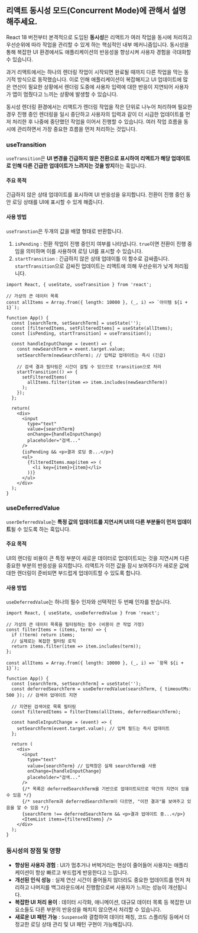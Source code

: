 ## 리액트 동시성 모드(Concurrent Mode)에 관해서 설명해주세요.

React 18 버전부터 본격적으로 도입된 **동시성**은 리액트가 여러 작업을 동시에 처리하고 우선순위에 따라 작업을 관리할 수 있게 하는 핵심적인 내부 메커니즘입니다.
동시성을 통해 복잡한 UI 환경에서도 애플리케이션의 반응성을 향상시켜 사용자 경험을 극대화할 수 있습니다.

과거 리액트에서는 하나의 렌더링 작업이 시작되면 완료될 때까지 다른 작업을 막는 동기적 방식으로 동작했습니다.
이로 인해 애플리케이션이 복잡해지고 UI 업데이트에 많은 연산이 필요한 상황에서 렌더링 도중에 사용자 입력에 대한 반응이 지연되어 사용자가 앱이 멈췄다고 느끼는 상황에 발생할 수 있습니다.

동시성 렌더링 환경에서는 리액트가 렌더링 작업을 작은 단위로 나누어 처리하며 필요한 경우 진행 중인 렌더링을 일시 중단하고 사용자의 입력과 같이 더 시급한 업데이트를 먼저 처리한 후 나중에 중단했던 작업을 이어서 진행할 수 있습니다.
여러 작업 흐름을 동시에 관리하면서 가장 중요한 흐름을 먼저 처리하는 것입니다.

### useTransition
`useTransition`은 **UI 변경을 긴급하지 않은 전환으로 표시하여 리액트가 해당 업데이트로 인해 다른 긴급한 업데이트가 느려지는 것을 방지**하는 훅입니다.

#### 주요 목적
긴급하지 않은 상태 업데이트를 표시하여 UI 반응성을 유지합니다.
전환이 진행 중인 동안 로딩 상태를 UI에 표시할 수 있게 해줍니다.

#### 사용 방법
`useTranstion`은 두개의 값을 배열 형태로 반환합니다.
1. `isPending` : 전환 작업이 진행 중인지 여부를 나타냅니다. `true`이면 전환이 진행 중임을 의미하며 이를 사용하여 로딩 UI를 표시할 수 있습니다.
2. `startTransition` : 긴급하지 않은 상태 업데이틀 이 함수로 감싸줍니다. `startTransition`으로 감싸진 업데이트는 리액트에 의해 우선순위가 낮게 처리됩니다.

```
import React, { useState, useTransition } from 'react';

// 가상의 큰 데이터 목록
const allItems = Array.from({ length: 10000 }, (_, i) => `아이템 ${i + 1}`);

function App() {
  const [searchTerm, setSearchTerm] = useState('');
  const [filteredItems, setFilteredItems] = useState(allItems);
  const [isPending, startTransition] = useTransition();

  const handleInputChange = (event) => {
    const newSearchTerm = event.target.value;
    setSearchTerm(newSearchTerm); // 입력값 업데이트는 즉시 (긴급)

    // 검색 결과 필터링은 시간이 걸릴 수 있으므로 transition으로 처리
    startTransition(() => {
      setFilteredItems(
        allItems.filter(item => item.includes(newSearchTerm))
      );
    });
  };

  return(
    <div>
      <input
        type="text"
        value={searchTerm}
        onChange={handleInputChange}
        placeholder="검색..."
      />
      {isPending && <p>결과 로딩 중...</p>}
      <ul>
        {filteredItems.map(item => (
          <li key={item}>{item}</li>
        ))}
      </ul>
    </div>
  );
}
```

### useDeferredValue
`userDeferredValue`는 **특정 값의 업데이트를 지연시켜 UI의 다른 부분들이 먼저 업데이트**될 수 있도록 하는 훅입니다.

#### 주요 목적
UI의 렌더링 비용이 큰 특정 부분이 새로운 데이터로 업데이트되는 것을 지연시켜 다른 중요한 부분의 반응성을 유지합니다.
리액트가 이전 값을 잠시 보여주다가 새로운 값에 대한 렌더링이 준비되면 부드럽게 업데이트할 수 있도록 합니다.

#### 사용 방법
`useDeferredValue`는 하나의 필수 인자와 선택적인 두 번째 인자를 받습니다.

```
import React, { useState, useDeferredValue } from 'react';

// 가상의 큰 데이터 목록을 필터링하는 함수 (비용이 큰 작업 가정)
const filterItems = (items, term) => {
  if (!term) return items;
  // 실제로는 복잡한 필터링 로직
  return items.filter(item => item.includes(term));
};

const allItems = Array.from({ length: 10000 }, (_, i) => `항목 ${i + 1}`);

function App() {
  const [searchTerm, setSearchTerm] = useState('');
  const deferredSearchTerm = useDeferredValue(searchTerm, { timeoutMs: 500 }); // 검색어 업데이트 지연

  // 지연된 검색어로 목록 필터링
  const filteredItems = filterItems(allItems, deferredSearchTerm);

  const handleInputChange = (event) => {
    setSearchTerm(event.target.value); // 입력 필드는 즉시 업데이트
  };

  return (
    <div>
      <input
        type="text"
        value={searchTerm} // 입력창은 실제 searchTerm을 사용
        onChange={handleInputChange}
        placeholder="검색..."
      />
      {/* 목록은 deferredSearchTerm을 기반으로 업데이트되므로 약간의 지연이 있을 수 있음 */}
      {/* searchTerm과 deferredSearchTerm이 다르면, "이전 결과"를 보여주고 있음을 알 수 있음 */}
      {searchTerm !== deferredSearchTerm && <p>결과 업데이트 중...</p>}
      <ItemList items={filteredItems} />
    </div>
  );
}
```

### 동시성의 장점 및 영향
* **향상된 사용자 경험** : UI가 멈추거나 버벅거리는 현상이 줄어들어 사용자는 애플리케이션이 항상 빠르고 부드럽게 반응한다고 느낍니다.
* **개선된 인식 성능** : 실제 연산 시간이 줄어들지 않더라도 중요한 업데이트를 먼저 처리하고 나머지를 백그라운드에서 진행함으로써 사용자가 느끼는 성능이 개선됩니다.
* **복잡한 UI 처리 용이** : 데이터 시각화, 애니메이션, 대규모 데이터 목록 등 복잡한 UI 요소들도 다른 부분의 반응성을 해치지 않으면서 처리할 수 있습니다.
* **새로운 UI 패턴 가능** : `Suspense`와 결합하여 데이터 패칭, 코드 스플리팅 등에서 더 정교한 로딩 상태 관리 및 UI 패턴 구현이 가능해집니다.
